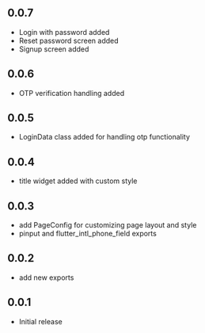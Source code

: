 ## 0.0.7

- Login with password added
- Reset password screen added
- Signup screen added

## 0.0.6

- OTP verification handling added

## 0.0.5

- LoginData class added for handling otp functionality

## 0.0.4

- title widget added with custom style

## 0.0.3

- add PageConfig for customizing page layout and style
- pinput and flutter_intl_phone_field exports

## 0.0.2

- add new exports

## 0.0.1

- Initial release
